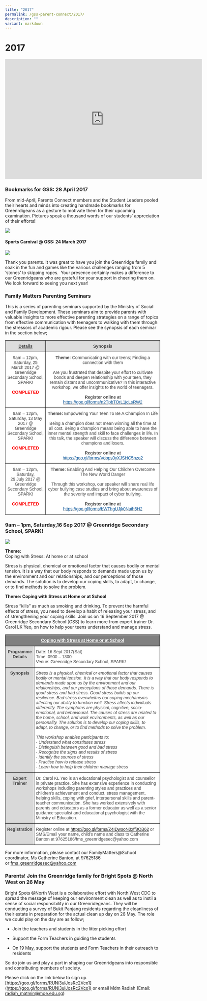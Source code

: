 ```yaml
---
title: "2017"
permalink: /gss-parent-connect/2017/
description: ""
variant: markdown
---
```

# **2017**
  
<iframe width="640" height="390" src="https://www.youtube.com/embed/wN82nU1JFf0" title="YouTube video player" frameborder="0" allow="accelerometer; autoplay; clipboard-write; encrypted-media; gyroscope; picture-in-picture" allowfullscreen=""></iframe>
<br>




### **Bookmarks for GSS: 28 April 2017**

From mid-April, Parents Connect members and the Student Leaders pooled their hearts and minds into creating handmade bookmarks for Greenrdigeans as a gesture to motivate them for their upcoming examination. Pictures speak a thousand words of our students’ appreciation of their efforts!

![](/images/Final%20GSS%20Bookmarks.png)

#### **Sports Carnival @ GSS: 24 March 2017**

![](/images/pc2.jpg)

Thank you parents. It was great to have you join the Greenridge family and soak in the fun and games like the various challenges ranging from 5 ‘stones’ to skipping ropes.&nbsp; Your presence certainly makes a difference to our Greenridgeans who are grateful for your support in cheering them on. We look forward to seeing you next year!
  

### Family Matters Parenting Seminars

This is a series of parenting seminars supported by the Ministry of Social and Family Development. These seminars aim to provide parents with valuable insights to more effective parenting strategies on a range of topics from effective communication with teenagers to walking with them through the stressors of academic rigour. Please see the synopsis of each seminar in the section below;

<table style="border-collapse:collapse;border-spacing:0" class="tg"><thead><tr><th style="background-color:#DDD;border-color:#000000;border-style:solid;border-width:1px;color:#444;font-family:Arial, sans-serif;font-size:14px;font-weight:bold;overflow:hidden;padding:10px 5px;text-align:center;text-decoration:underline;vertical-align:top;word-break:normal">Details</th><th style="background-color:#DDD;border-color:#000000;border-style:solid;border-width:1px;color:#444;font-family:Arial, sans-serif;font-size:14px;font-weight:bold;overflow:hidden;padding:10px 5px;text-align:center;vertical-align:top;word-break:normal">Synopsis</th></tr></thead><tbody><tr><td style="background-color:#FFF;border-color:#000000;border-style:solid;border-width:1px;color:#444;font-family:Arial, sans-serif;font-size:14px;overflow:hidden;padding:10px 5px;text-align:center;vertical-align:top;word-break:normal">9am – 12pm, Saturday, 25 <span style="background-color:initial">March 2017 @ Greenridge Secondary School, SPARK!</span><br><br><span style="font-weight:bold;color:#FE0000">COMPLETED</span></td><td style="background-color:#FFF;border-color:#000000;border-style:solid;border-width:1px;color:#444;font-family:Arial, sans-serif;font-size:14px;overflow:hidden;padding:10px 5px;text-align:center;vertical-align:top;word-break:normal"><span style="font-weight:bold">Theme:</span> Communicating with our teens; Finding a connection with them<br><br>Are you frustrated that despite your effort to cultivate bonds and deepen relationship with your teen, they remain distant and uncommunicative? In this interactive workshop, we offer insights to the world of teenagers.<br><br><span style="font-weight:bold">Register online at</span> <a href="https://goo.gl/forms/n2TpbTOrL1jcLsRW2" target="_blank" rel="noopener noreferrer"><span style="text-decoration:none;color:#035096">https://goo.gl/forms/n2TpbTOrL1jcLsRW2</span></a></td></tr><tr><td style="background-color:#FFF;border-color:#000000;border-style:solid;border-width:1px;color:#444;font-family:Arial, sans-serif;font-size:14px;overflow:hidden;padding:10px 5px;text-align:center;vertical-align:top;word-break:normal">     9am – 12pm, Saturday,      13 May 2017 @ Greenridge Secondary School, SPARK!<br><br><span style="font-weight:bold;color:#FE0000">COMPLETED</span></td><td style="background-color:#FFF;border-color:#000000;border-style:solid;border-width:1px;color:#444;font-family:Arial, sans-serif;font-size:14px;overflow:hidden;padding:10px 5px;text-align:center;vertical-align:top;word-break:normal"><span style="font-weight:bold">Theme:</span> Empowering Your Teen To Be A Champion In Life<br><br>Being a champion does not mean winning all the time at all cost. Being a champion means being able to have the inner mental strength and skill to face challenges in life. In this talk, the speaker will discuss the difference between champions and losers.<br> <br><span style="font-weight:bold">Register online at</span> <a href="https://goo.gl/forms/Vobps0yXJSHC5hzo2" target="_blank" rel="noopener noreferrer"><span style="text-decoration:none;color:#035096">https://goo.gl/forms/Vobps0yXJSHC5hzo2</span></a></td></tr><tr><td style="background-color:#FFF;border-color:#000000;border-style:solid;border-width:1px;color:#444;font-family:Arial, sans-serif;font-size:14px;overflow:hidden;padding:10px 5px;text-align:center;vertical-align:top;word-break:normal"><span style="background-color:initial">     9am</span> – 12pm, Saturday,    <br><span style="background-color:initial">29 July 2017 @ Greenridge Secondary School, SPARK!</span><br><br><span style="font-weight:bold;color:#FE0000">COMPLETED</span></td><td style="background-color:#FFF;border-color:#000000;border-style:solid;border-width:1px;color:#444;font-family:Arial, sans-serif;font-size:14px;overflow:hidden;padding:10px 5px;text-align:center;vertical-align:top;word-break:normal"><span style="font-weight:bold">Theme:</span> Enabling And Helping Our Children Overcome The New World Danger<br><br>Through this workshop, our speaker will share real life cyber bullying case studies and bring about awareness of the severity and impact of cyber bullying.<br><br><span style="font-weight:bold">Register online at</span> <a href="https://goo.gl/forms/bWThgUJjk0Nuih5H2" target="_blank" rel="noopener noreferrer"><span style="text-decoration:none;color:#035096">https://goo.gl/forms/bWThgUJjk0Nuih5H2</span></a></td></tr></tbody></table>


### 9am – 1pm, Saturday,16 Sep 2017 @ Greenridge Secondary School, SPARK!

![](/images/coping%20with%20stress%20flyer.jpg)

**Theme:**   
Coping with Stress: At home or at school 

Stress is physical, chemical or emotional factor that causes bodily or mental tension. It is a way that our body responds to demands made upon us by the environment and our relationships, and our perceptions of those demands. The solution is to develop our coping skills, to adapt, to change, or to find methods to solve the problem.




**Theme: Coping with Stress at Home or at School**  

Stress “kills” as much as smoking and drinking. To prevent the harmful effects of stress, you need to develop a habit of releasing your stress, and of strengthening your coping skills. Join us on 16 September 2017 @ Greenridge Secondary School (GSS) to learn more from expert trainer Dr. Carol LK Yeo, on how to help your teens understand and manage stress.


<table style="border-collapse:collapse;border-spacing:0" class="tg"><thead><tr><th style="background-color:#808080;border-color:#000000;border-style:solid;border-width:1px;color:#ffffff;font-family:Arial, sans-serif;font-size:14px;font-weight:bold;overflow:hidden;padding:10px 5px;text-align:center;text-decoration:underline;vertical-align:top;word-break:normal" colspan="2">Coping with Stress at Home or at School</th></tr></thead><tbody><tr><td style="background-color:#D9D9D9;border-color:#000000;border-style:solid;border-width:1px;color:#444;font-family:Arial, sans-serif;font-size:14px;font-weight:bold;overflow:hidden;padding:10px 5px;text-align:center;vertical-align:top;word-break:normal">Programme Details</td><td style="background-color:#FFF;border-color:#000000;border-style:solid;border-width:1px;color:#444;font-family:Arial, sans-serif;font-size:14px;overflow:hidden;padding:10px 5px;text-align:left;vertical-align:top;word-break:normal">Date: 16 Sept 2017(Sat)<br>Time: 0900 – 1300<br>Venue: Greenridge Secondary School, SPARK!</td></tr><tr><td style="background-color:#D9D9D9;border-color:black;border-style:solid;border-width:1px;color:#444;font-family:Arial, sans-serif;font-size:14px;font-weight:bold;overflow:hidden;padding:10px 5px;text-align:center;vertical-align:top;word-break:normal">Synopsis</td><td style="background-color:#FFF;border-color:black;border-style:solid;border-width:1px;color:#444;font-family:Arial, sans-serif;font-size:14px;font-style:italic;overflow:hidden;padding:10px 5px;text-align:left;vertical-align:top;word-break:normal">Stress is a physical, chemical or emotional factor that causes bodily or mental tension. It is a way that our body responds to demands made upon us by the environment and our relationships, and our perceptions of those demands. There is good stress and bad stress. Good stress builds up our resilience. Bad stress overwhelms our coping mechanisms affecting our ability to function well. Stress affects individuals differently. The symptoms are physical, cognitive, socio-emotional, and behavioural. The causes of stress are related to the home, school, and work environments, as well as our personality. The solution is to develop our coping skills, to adapt, to change, or to find methods to solve the problem.<br><br>This workshop enables participants to:<br><span style="background-color:initial">·</span>        Understand what constitutes stress<br><span style="background-color:initial">·</span>        Distinguish between good and bad stress<br><span style="background-color:initial">·</span>        Recognize the signs and results of stress<br><span style="background-color:initial">·</span>        Identify the sources of stress<br><span style="background-color:initial">·</span>        Practise how to release stress<br><span style="background-color:initial">·</span>        Learn how to help their children manage stress<br></td></tr><tr><td style="background-color:#D9D9D9;border-color:black;border-style:solid;border-width:1px;color:#444;font-family:Arial, sans-serif;font-size:14px;font-weight:bold;overflow:hidden;padding:10px 5px;text-align:center;vertical-align:top;word-break:normal">Expert Trainer</td><td style="background-color:#FFF;border-color:black;border-style:solid;border-width:1px;color:#444;font-family:Arial, sans-serif;font-size:14px;overflow:hidden;padding:10px 5px;text-align:left;vertical-align:top;word-break:normal">Dr. Carol KL Yeo is an educational psychologist and counsellor in private practice. She has extensive experience in conducting workshops including parenting styles and practices and children’s achievement and conduct, stress management, helping skills, coping with grief, interpersonal skills and parent-teacher communication. She has worked extensively with parents and educators as a former educator as well as a senior guidance specialist and educational psychologist with the Ministry of Education.<br></td></tr><tr><td style="background-color:#D9D9D9;border-color:black;border-style:solid;border-width:1px;color:#444;font-family:Arial, sans-serif;font-size:14px;font-weight:bold;overflow:hidden;padding:10px 5px;text-align:center;vertical-align:top;word-break:normal">Registration</td><td style="background-color:#FFF;border-color:black;border-style:solid;border-width:1px;color:#444;font-family:Arial, sans-serif;font-size:14px;overflow:hidden;padding:10px 5px;text-align:left;vertical-align:top;word-break:normal">Register online at <a href="https://goo.gl/forms/Z4IDwooN0xff8OB62">https://goo.gl/forms/Z4IDwooN0xff8OB62</a> or SMS/Email your name, child’s name and class to Catherine Banton at 97625186/fms_greenridgesec@yahoo.com</td></tr></tbody></table>





For more information, please contact our FamilyMatters@School coordinator, Ms Catherine Banton, at 97625186 or&nbsp;[fms\_greenridgesec@yahoo.com](mailto:fms_greenridgesec@yahoo.com)


### **Parents! Join the Greenridge family for Bright Spots @ North West&nbsp;on 26 May**

Bright Spots @North West is a collaborative effort with North West CDC to spread the message of keeping our environment clean as well as to instil a sense of social responsibility in our Greenridegeans. They will be conducting a survey of Bukit Panjang residents regarding the cleanliness of their estate in preparation for the actual clean up day on 26 May. The role we could play on the day are as follow;&nbsp;

*   Join the teachers and students in the litter picking effort&nbsp;  
    
*   Support the Form Teachers in guiding the students&nbsp;  
    
*   On 19 May, support the students and Form Teachers in their outreach to residents

So do join us and play a part in shaping our Greenridgeans into responsible and contributing members of society.

Please click on the link below to sign up.&nbsp;
[https://goo.gl/forms/RUNi3ulJosRc2Vco1](https://goo.gl/forms/RUNi3ulJosRc2Vco1) or email Mdm Radiah (Email: [radiah\_matmin@moe.edu.sg](mailto:radiah\_matmin@moe.edu.sg))